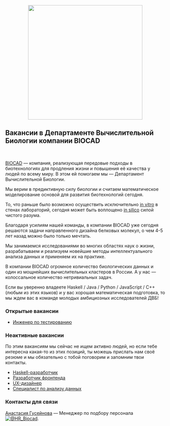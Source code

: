 
<p align="center"><img src="/img/biocad-line_eng.png" width="360"></p>

## Вакансии в Департаменте Вычислительной Биологии компании BIOCAD

<br clear="all"/>

[BIOCAD](https://biocad.ru) — компания, реализующая передовые подходы в биотехнологиях для продления жизни и повышения её качества у людей по всему миру. В этом ей помогаем мы — Департамент Вычислительной Биологии.

Мы верим в предиктивную силу биологии и считаем математическое моделирование основой для развития биотехнологий сегодня.

То, что раньше было возможно осуществить исключительно [in vitro](https://ru.wikipedia.org/wiki/In_vitro) в стенах лабораторий, сегодня может быть воплощено [in silico](https://ru.wikipedia.org/wiki/In_silico) силой чистого разума.

Благодаря усилиям нашей команды, в компании BIOCAD уже сегодня решаются задачи направленного дизайна белковых молекул, о чем 4-5 лет назад можно было только мечтать.

Мы занимаемся исследованиями во многих областях наук о жизни, разрабатываем и реализуем новейшие методы интеллектуального анализа данных и применяем их на практике.

В компании BIOCAD огромное количество биологических данных и один из мощнейших вычислительных кластеров в России. А у нас — колоссальное количество нетривиальных задач.

Если вы уверенно владеете Haskell / Java / Python / JavaScript / C++ (любым из этих языков) и у вас хорошая математическая подготовка, то мы ждем вас в команде молодых амбициозных исследователей ДВБ!


### Открытые вакансии
<!-- - [Технический писатель](/positions/writer.md) -->
<!-- - [Разработчик высокопроизводительного ПО](/positions/bioinf-dev.md) -->
- [Инженер по тестированию](/positions/QA.md)

### Неактивные вакансии

По этим вакансиям мы сейчас не ищем активно людей, но если тебе интересна какая-то из этих позиций,
ты можешь прислать нам своё резюме и мы обязательно с тобой поговорим и запомним твои контакты.

- [Haskell-разработчик](/positions/haskell.md)
- [Разработчик фронтенда](/positions/front.md)
- [UX-дизайнер](/positions/UX.md)
- [Специалист по анализу данных](/positions/ml.md)

### Контакты для связи
[Анастасия Гусейнова](mailto:guseinovaa@biocad.ru) — Менеджер по подбору персонала
[![@HR\_Biocad](/img/telegram.png)](https://t.me/HR_Biocad).
